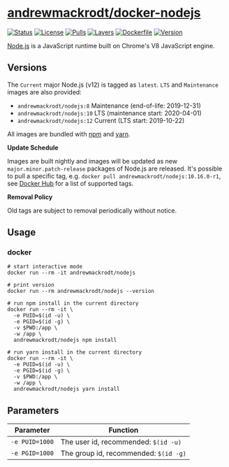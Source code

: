 # [andrewmackrodt/docker-nodejs](https://github.com/andrewmackrodt/dockerfiles/tree/master/nodejs)

[![Status](https://jenkins.mackrodt.io/buildStatus/icon?style=flat-square&job=dockerfiles%2Fnodejs)][status]
[![License](https://img.shields.io/github/license/andrewmackrodt/dockerfiles.svg?color=blue&style=flat-square)][license]
[![Pulls](https://img.shields.io/docker/pulls/andrewmackrodt/nodejs.svg?style=flat-square)][pulls]
[![Layers](https://images.microbadger.com/badges/image/andrewmackrodt/nodejs.svg)][layers]
[![Dockerfile](https://img.shields.io/github/size/andrewmackrodt/dockerfiles/nodejs/Dockerfile.svg?style=flat-square&label=dockerfile)][dockerfile]
[![Version](https://images.microbadger.com/badges/version/andrewmackrodt/nodejs.svg?style=flat-square)][version]

[status]: https://jenkins.mackrodt.io/job/dockerfiles/job/nodejs/
[license]: https://github.com/andrewmackrodt/dockerfiles/blob/master/LICENSE
[pulls]: https://cloud.docker.com/repository/docker/andrewmackrodt/nodejs
[layers]: https://microbadger.com/images/andrewmackrodt/nodejs
[dockerfile]: https://github.com/andrewmackrodt/dockerfiles/blob/master/nodejs/Dockerfile
[version]: https://hub.docker.com/r/andrewmackrodt/nodejs/tags

[Node.js](https://nodejs.org/) is a JavaScript runtime built on Chrome's V8 JavaScript engine.

## Versions

The `Current` major Node.js (v12) is tagged as `latest`. `LTS` and `Maintenance` images are also provided:

- `andrewmackrodt/nodejs:8` Maintenance (end-of-life: 2019-12-31)
- `andrewmackrodt/nodejs:10` LTS (maintenance start: 2020-04-01)
- `andrewmackrodt/nodejs:12` Current (LTS start: 2019-10-22)

All images are bundled with [npm](https://www.npmjs.com/) and [yarn](https://yarnpkg.com/).

**Update Schedule**

Images are built nightly and images will be updated as new `major.minor.patch-release`
packages of Node.js are released. It's possible to pull a specific tag, e.g.
`docker pull andrewmackrodt/nodejs:10.16.0-r1`, see [Docker Hub][hub] for a list of
supported tags.

[hub]: https://hub.docker.com/r/andrewmackrodt/nodejs/tags

**Removal Policy**

Old tags are subject to removal periodically without notice.

## Usage

### docker

```
# start interactive mode
docker run --rm -it andrewmackrodt/nodejs

# print version
docker run --rm andrewmackrodt/nodejs --version

# run npm install in the current directory
docker run --rm -it \
  -e PUID=$(id -u) \
  -e PGID=$(id -g) \
  -v $PWD:/app \
  -w /app \
  andrewmackrodt/nodejs npm install

# run yarn install in the current directory
docker run --rm -it \
  -e PUID=$(id -u) \
  -e PGID=$(id -g) \
  -v $PWD:/app \
  -w /app \
  andrewmackrodt/nodejs yarn install
```

## Parameters

| Parameter | Function |
| --- | --- |
| `-e PUID=1000` | The user id, recommended: `$(id -u)` |
| `-e PGID=1000` | The group id, recommended: `$(id -g)` |
